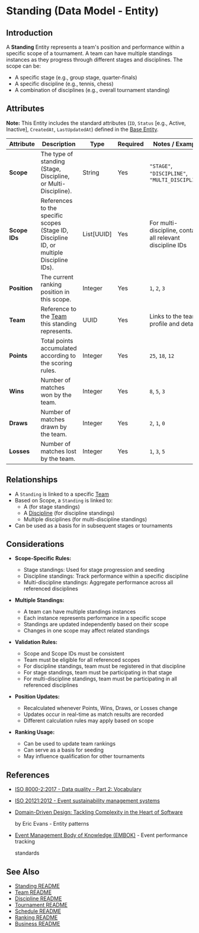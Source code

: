 # **Standing** (Data Model - Entity)

## **Introduction**

A **Standing** Entity represents a team's position and performance within a specific scope of a tournament. A team can
have multiple standings instances as they progress through different stages and disciplines. The scope can be:

- A specific stage (e.g., group stage, quarter-finals)
- A specific discipline (e.g., tennis, chess)
- A combination of disciplines (e.g., overall tournament standing)

## **Attributes**

**Note:** This Entity includes the standard attributes (`ID`, `Status` [e.g., Active, Inactive], `CreatedAt`,
`LastUpdatedAt`) defined in the [Base Entity](../foundation/base_entity.md).

| Attribute     | Description                                                                              | Type       | Required | Notes / Example                                            |
| ------------- | ---------------------------------------------------------------------------------------- | ---------- | -------- | ---------------------------------------------------------- |
| **Scope**     | The type of standing (Stage, Discipline, or Multi-Discipline).                           | String     | Yes      | `"STAGE"`, `"DISCIPLINE"`, `"MULTI_DISCIPLINE"`            |
| **Scope IDs** | References to the specific scopes (Stage ID, Discipline ID, or multiple Discipline IDs). | List[UUID] | Yes      | For multi-discipline, contains all relevant discipline IDs |
| **Position**  | The current ranking position in this scope.                                              | Integer    | Yes      | `1`, `2`, `3`                                              |
| **Team**      | Reference to the [Team](../team/team.md) this standing represents.         | UUID       | Yes      | Links to the team's profile and details.                   |
| **Points**    | Total points accumulated according to the scoring rules.                                 | Integer    | Yes      | `25`, `18`, `12`                                           |
| **Wins**      | Number of matches won by the team.                                                       | Integer    | Yes      | `8`, `5`, `3`                                              |
| **Draws**     | Number of matches drawn by the team.                                                     | Integer    | Yes      | `2`, `1`, `0`                                              |
| **Losses**    | Number of matches lost by the team.                                                      | Integer    | Yes      | `1`, `3`, `5`                                              |

## **Relationships**

- A `Standing` is linked to a specific [Team](../team/team.md)
- Based on Scope, a `Standing` is linked to:
  - A (for stage standings)
  - A [Discipline](../discipline/discipline.md) (for discipline standings)
  - Multiple disciplines (for multi-discipline standings)
- Can be used as a basis for in subsequent stages or tournaments

## **Considerations**

- **Scope-Specific Rules:**
  - Stage standings: Used for stage progression and seeding
  - Discipline standings: Track performance within a specific discipline
  - Multi-discipline standings: Aggregate performance across all referenced disciplines

- **Multiple Standings:**
  - A team can have multiple standings instances
  - Each instance represents performance in a specific scope
  - Standings are updated independently based on their scope
  - Changes in one scope may affect related standings

- **Validation Rules:**
  - Scope and Scope IDs must be consistent
  - Team must be eligible for all referenced scopes
  - For discipline standings, team must be registered in that discipline
  - For stage standings, team must be participating in that stage
  - For multi-discipline standings, team must be participating in all referenced disciplines

- **Position Updates:**
  - Recalculated whenever Points, Wins, Draws, or Losses change
  - Updates occur in real-time as match results are recorded
  - Different calculation rules may apply based on scope

- **Ranking Usage:**
  - Can be used to update team rankings
  - Can serve as a basis for seeding
  - May influence qualification for other tournaments

## References

- [ISO 8000-2:2017 - Data quality - Part 2: Vocabulary](https://www.iso.org/standard/36326.html)
- [ISO 20121:2012 - Event sustainability management systems](https://www.iso.org/standard/54552.html)
- [Domain-Driven Design: Tackling Complexity in the Heart of Software](https://www.amazon.com/Domain-Driven-Design-Tackling-Complexity-Software/dp/0321125215)

  by Eric Evans - Entity patterns

- [Event Management Body of Knowledge (EMBOK)](https://www.embok.org/index.php/embok-model) - Event performance tracking

  standards

## See Also

- [Standing README](../standing/README.md)
- [Team README](../team/README.md)
- [Discipline README](../discipline/README.md)
- [Tournament README](../tournament/README.md)
- [Schedule README](../schedule/README.md)
- [Ranking README](../ranking/README.md)
- [Business README](../README.md)
